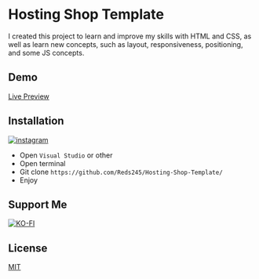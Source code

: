 # Hosting Shop Template

I created this project to learn and improve my skills with HTML and CSS, as well as learn new concepts, such as layout, responsiveness, positioning, and some JS concepts.

<h2>Demo</h2>

[Live Preview](https://reds245.github.io/Hosting-Shop-Template/)

<h2>Installation</h2>

[![instagram](https://img.shields.io/badge/run_in_replit-191919?style=for-the-badge&logo=replit&logoColor=ff8200)](https://replit.com/@reds8899/Hosting-Shop-Template)


* Open ``Visual Studio`` or other
* Open terminal
* Git clone ``https://github.com/Reds245/Hosting-Shop-Template/``
* Enjoy

<h2>Support Me</h2>

[![KO-FI](https://img.shields.io/badge/Support_me-B80000?style=for-the-badge&logo=ko-fi&logoColor=white)](https://Ko-fi.com/reds245)

## License

[MIT](https://choosealicense.com/licenses/mit/)
